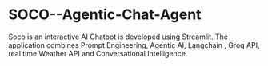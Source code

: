 # SOCO--Agentic-Chat-Agent
Soco is an interactive AI Chatbot is developed using Streamlit. The application combines Prompt Engineering, Agentic AI, Langchain , Groq API, real time Weather API and Conversational Intelligence. 
